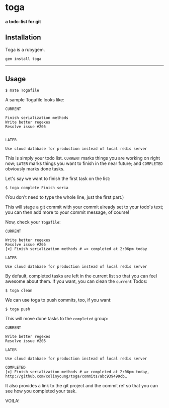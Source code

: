 # toga

#### a todo-list for git

## Installation

Toga is a rubygem.

	gem install toga

----

## Usage

	$ mate Togafile
	
	
A sample Togafile looks like:

	CURRENT
	
	Finish serialization methods
	Write better regexes
	Resolve issue #205
	
	
	LATER
	
	Use cloud database for production instead of local redis server

This is simply your todo list. `CURRENT` marks things you are working on right now; `LATER` marks things you want to finish in the near future; and `COMPLETED` obviously marks done tasks.

Let's say we want to finish the first task on the list:

	$ toga complete Finish seria
	
(You don't need to type the whole line, just the first part.)

This will stage a git commit with your commit already set to your todo's text; you can then add more to your commit message, of course!

Now, check your `Togafile`:

	CURRENT
	
	Write better regexes
	Resolve issue #205
	[x] Finish serialization methods # => completed at 2:06pm today
	
	LATER
	
	Use cloud database for production instead of local redis server
	
By default, completed tasks are left in the current list so that you can feel awesome about them. If you want, you can clean the `current` Todos:

	$ toga clean
	
We can use toga to push commits, too, if you want:

	$ toga push
	
This will move done tasks to the `completed` group:

	CURRENT
	
	Write better regexes
	Resolve issue #205
	
	LATER
	
	Use cloud database for production instead of local redis server
	
	COMPLETED
	[x] Finish serialization methods # => completed at 2:06pm today, http://github.com/colinyoung/toga/commits/abc939499cb…
	
It also provides a link to the git project and the commit ref so that you can see how you completed your task.

VOILA!
	